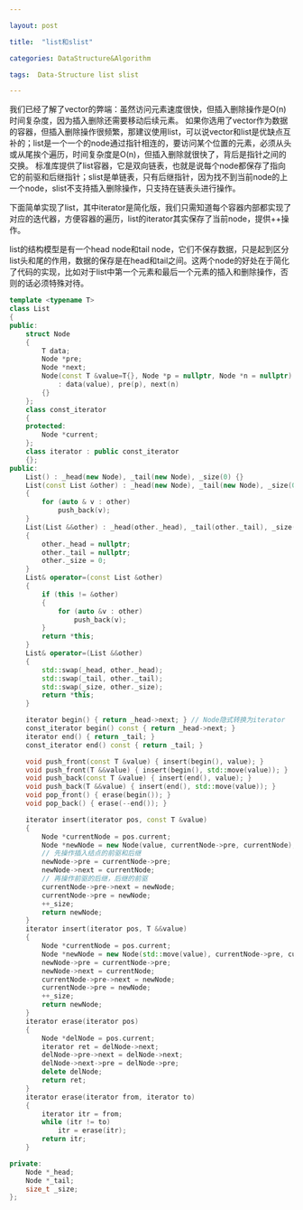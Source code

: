 ```yaml
---

layout: post

title:  "list和slist"

categories: DataStructure&Algorithm

tags:  Data-Structure list slist

---
```


我们已经了解了vector的弊端：虽然访问元素速度很快，但插入删除操作是O(n)时间复杂度，因为插入删除还需要移动后续元素。
如果你选用了vector作为数据的容器，但插入删除操作很频繁，那建议使用list，可以说vector和list是优缺点互补的；list是一个一个的node通过指针相连的，要访问某个位置的元素，必须从头或从尾挨个遍历，时间复杂度是O(n)，但插入删除就很快了，背后是指针之间的交换。
标准库提供了list容器，它是双向链表，也就是说每个node都保存了指向它的前驱和后继指针；slist是单链表，只有后继指针，因为找不到当前node的上一个node，slist不支持插入删除操作，只支持在链表头进行操作。

下面简单实现了list，其中iterator是简化版，我们只需知道每个容器内部都实现了对应的迭代器，方便容器的遍历，list的iterator其实保存了当前node，提供++操作。

list的结构模型是有一个head node和tail node，它们不保存数据，只是起到区分list头和尾的作用，数据的保存是在head和tail之间。这两个node的好处在于简化了代码的实现，比如对于list中第一个元素和最后一个元素的插入和删除操作，否则的话必须特殊对待。

```c++
template <typename T>
class List
{
public:
    struct Node
    {
        T data;
        Node *pre;
        Node *next;
        Node(const T &value=T{}, Node *p = nullptr, Node *n = nullptr)
            : data(value), pre(p), next(n)
        {}
    };
    class const_iterator
    {
    protected:
        Node *current;
    };
    class iterator : public const_iterator
    {};
public:
    List() : _head(new Node), _tail(new Node), _size(0) {}
    List(const List &other) : _head(new Node), _tail(new Node), _size(0)
    {
        for (auto & v : other)
            push_back(v);
    }
    List(List &&other) : _head(other._head), _tail(other._tail), _size(other._size)
    {
        other._head = nullptr;
        other._tail = nullptr;
        other._size = 0;
    }
    List& operator=(const List &other)
    {
        if (this != &other)
        {
            for (auto &v : other)
                push_back(v);
        }
        return *this;
    }
    List& operator=(List &&other)
    {
        std::swap(_head, other._head);
        std::swap(_tail, other._tail);
        std::swap(_size, other._size);
        return *this;
    }

    iterator begin() { return _head->next; } // Node隐式转换为iterator
    const_iterator begin() const { return _head->next; }
    iterator end() { return _tail; }
    const_iterator end() const { return _tail; }

    void push_front(const T &value) { insert(begin(), value); }
    void push_front(T &&value) { insert(begin(), std::move(value)); }
    void push_back(const T &value) { insert(end(), value); }
    void push_back(T &&value) { insert(end(), std::move(value)); }
    void pop_front() { erase(begin()); }
    void pop_back() { erase(--end()); }

    iterator insert(iterator pos, const T &value)
    {
        Node *currentNode = pos.current;
        Node *newNode = new Node(value, currentNode->pre, currentNode);
        // 先操作插入结点的前驱和后继
        newNode->pre = currentNode->pre;
        newNode->next = currentNode;
        // 再操作前驱的后继，后继的前驱
        currentNode->pre->next = newNode;
        currentNode->pre = newNode;
        ++_size;
        return newNode;
    }
    iterator insert(iterator pos, T &&value)
    {
        Node *currentNode = pos.current;
        Node *newNode = new Node(std::move(value), currentNode->pre, currentNode);
        newNode->pre = currentNode->pre;
        newNode->next = currentNode;
        currentNode->pre->next = newNode;
        currentNode->pre = newNode;
        ++_size;
        return newNode;
    }
    iterator erase(iterator pos)
    {
        Node *delNode = pos.current;
        iterator ret = delNode->next;
        delNode->pre->next = delNode->next;
        delNode->next->pre = delNode->pre;
        delete delNode;
        return ret;
    }
    iterator erase(iterator from, iterator to)
    {
        iterator itr = from;
        while (itr != to)
            itr = erase(itr);
        return itr;
    }

private:
    Node *_head;
    Node *_tail;
    size_t _size;
};
```

